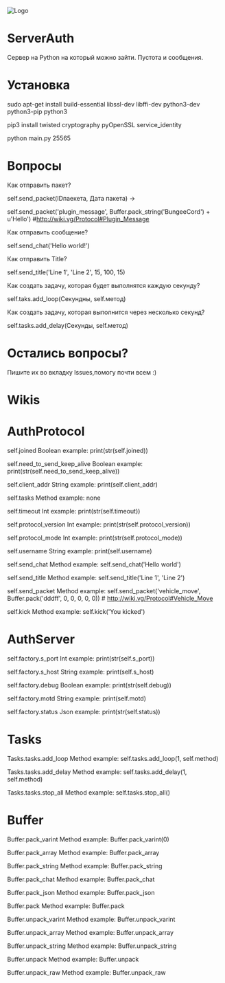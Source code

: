 ![Logo](https://i.imgur.com/c49sAHm.png)
# ServerAuth
Сервер на Python на который можно зайти. Пустота и сообщения.

# Установка

sudo apt-get install build-essential libssl-dev libffi-dev python3-dev python3-pip python3

pip3 install twisted cryptography pyOpenSSL service_identity

python main.py 25565

# Вопросы

Как отправить пакет?

self.send_packet(IDпаекета, Дата пакета) ->

self.send_packet('plugin_message', Buffer.pack_string('BungeeCord') + u'Hello')  #http://wiki.vg/Protocol#Plugin_Message

Как отправить сообщение?

self.send_chat('Hello world!')

Как отправить Title? 

self.send_title('Line 1', 'Line 2', 15, 100, 15)

Как создать задачу, которая будет выполнятся каждую секунду?

self.taks.add_loop(Секундны, self.метод)

Как создать задачу, которая выполнится через несколько секунд?

self.tasks.add_delay(Секунды, self.метод)

# Остались вопросы? 

Пишите их во вкладку Issues,помогу почти всем :)

# Wikis

# AuthProtocol
self.joined                       Boolean example:   print(str(self.joined))

self.need_to_send_keep_alive      Boolean example:   print(str(self.need_to_send_keep_alive))

self.client_addr                  String  example:   print(self.client_addr)

self.tasks                        Method  example:   none

self.timeout                      Int     example:   print(str(self.timeout))

self.protocol_version             Int     example:   print(str(self.protocol_version))

self.protocol_mode                Int     example:   print(str(self.protocol_mode))

self.username                     String  example:   print(self.username)

self.send_chat                    Method  example:   self.send_chat('Hello world')

self.send_title                   Method  example:   self.send_title('Line 1', 'Line 2')

self.send_packet                  Method  example:   self.send_packet('vehicle_move', Buffer.pack('dddff', 0, 0, 0, 0, 0)) # http://wiki.vg/Protocol#Vehicle_Move

self.kick                         Method  example:   self.kick('You kicked')


# AuthServer
self.factory.s_port               Int     example:   print(str(self.s_port)) 

self.factory.s_host               String  example:   print(self.s_host)

self.factory.debug                Boolean example:   print(str(self.debug))

self.factory.motd                 String  example:   print(self.motd)

self.factory.status               Json    example:   print(str(self.status))



# Tasks
Tasks.tasks.add_loop               Method example:   self.tasks.add_loop(1, self.method)

Tasks.tasks.add_delay              Method example:   self.tasks.add_delay(1, self.method)

Tasks.tasks.stop_all               Method example:   self.tasks.stop_all()



# Buffer
Buffer.pack_varint                 Method example:   Buffer.pack_varint(0)

Buffer.pack_array                  Method example:   Buffer.pack_array

Buffer.pack_string                 Method example:   Buffer.pack_string

Buffer.pack_chat                   Method example:   Buffer.pack_chat

Buffer.pack_json                   Method example:   Buffer.pack_json

Buffer.pack                        Method example:   Buffer.pack

Buffer.unpack_varint               Method example:   Buffer.unpack_varint

Buffer.unpack_array                Method example:   Buffer.unpack_array

Buffer.unpack_string               Method example:   Buffer.unpack_string

Buffer.unpack                      Method example:   Buffer.unpack

Buffer.unpack_raw                  Method example:   Buffer.unpack_raw

